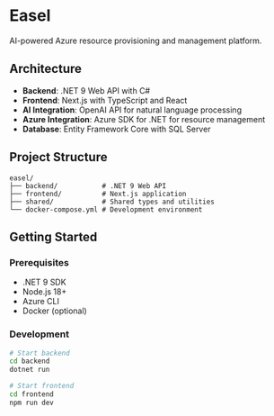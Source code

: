 # Easel

AI-powered Azure resource provisioning and management platform.

## Architecture

- **Backend**: .NET 9 Web API with C#
- **Frontend**: Next.js with TypeScript and React
- **AI Integration**: OpenAI API for natural language processing
- **Azure Integration**: Azure SDK for .NET for resource management
- **Database**: Entity Framework Core with SQL Server

## Project Structure

```
easel/
├── backend/           # .NET 9 Web API
├── frontend/          # Next.js application
├── shared/            # Shared types and utilities
└── docker-compose.yml # Development environment
```

## Getting Started

### Prerequisites
- .NET 9 SDK
- Node.js 18+
- Azure CLI
- Docker (optional)

### Development
```bash
# Start backend
cd backend
dotnet run

# Start frontend
cd frontend
npm run dev
```